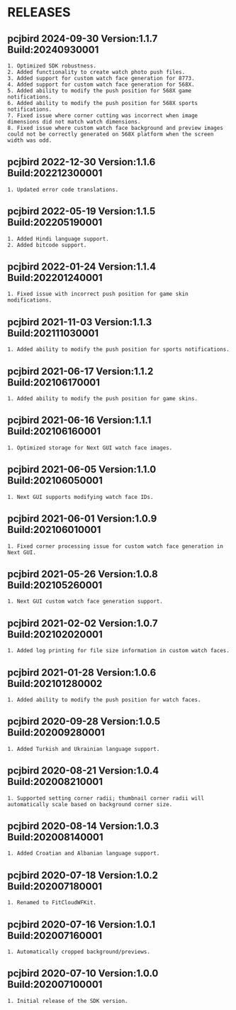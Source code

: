 # RELEASES

## pcjbird 2024-09-30 Version:1.1.7 Build:20240930001

    1. Optimized SDK robustness.
    2. Added functionality to create watch photo push files.
    3. Added support for custom watch face generation for 8773.
    4. Added support for custom watch face generation for 568X.
    5. Added ability to modify the push position for 568X game notifications.
    6. Added ability to modify the push position for 568X sports notifications.
    7. Fixed issue where corner cutting was incorrect when image dimensions did not match watch dimensions.
    8. Fixed issue where custom watch face background and preview images could not be correctly generated on 568X platform when the screen width was odd.

## pcjbird 2022-12-30 Version:1.1.6 Build:202212300001

    1. Updated error code translations.

## pcjbird 2022-05-19 Version:1.1.5 Build:202205190001

    1. Added Hindi language support.
    2. Added bitcode support.

## pcjbird 2022-01-24 Version:1.1.4 Build:202201240001

    1. Fixed issue with incorrect push position for game skin modifications.

## pcjbird 2021-11-03 Version:1.1.3 Build:202111030001

    1. Added ability to modify the push position for sports notifications.

## pcjbird 2021-06-17 Version:1.1.2 Build:202106170001

    1. Added ability to modify the push position for game skins.

## pcjbird 2021-06-16 Version:1.1.1 Build:202106160001

    1. Optimized storage for Next GUI watch face images.

## pcjbird 2021-06-05 Version:1.1.0 Build:202106050001

    1. Next GUI supports modifying watch face IDs.

## pcjbird 2021-06-01 Version:1.0.9 Build:202106010001

    1. Fixed corner processing issue for custom watch face generation in Next GUI.

## pcjbird 2021-05-26 Version:1.0.8 Build:202105260001

    1. Next GUI custom watch face generation support.

## pcjbird 2021-02-02 Version:1.0.7 Build:202102020001

    1. Added log printing for file size information in custom watch faces.

## pcjbird 2021-01-28 Version:1.0.6 Build:202101280002

    1. Added ability to modify the push position for watch faces.

## pcjbird 2020-09-28 Version:1.0.5 Build:202009280001

    1. Added Turkish and Ukrainian language support.

## pcjbird 2020-08-21 Version:1.0.4 Build:202008210001

    1. Supported setting corner radii; thumbnail corner radii will automatically scale based on background corner size.

## pcjbird 2020-08-14 Version:1.0.3 Build:202008140001

    1. Added Croatian and Albanian language support.

## pcjbird 2020-07-18 Version:1.0.2 Build:202007180001

    1. Renamed to FitCloudWFKit.

## pcjbird 2020-07-16 Version:1.0.1 Build:202007160001

    1. Automatically cropped background/previews.

## pcjbird 2020-07-10 Version:1.0.0 Build:202007100001

    1. Initial release of the SDK version.
